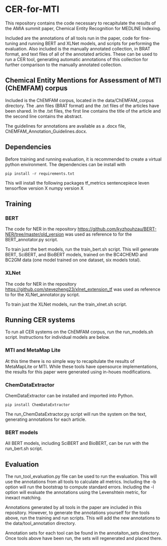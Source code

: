 # CER-for-MTI

This repository contains the code necessary to recapitulate the results of the AMIA summit paper, Chemical Entity Recognition for MEDLINE Indexing.   

Included are the annotations of all tools run in the paper, code for fine-tuning and running BERT and XLNet models, and scripts for performing the evaluation. Also included is the manually annotated collection, in BRAT format, and text files of all of the annotated articles. These can be used to run a CER tool, generating automatic annotations of this collection for further comparison to the manually annotated collection. 

## Chemical Entity Mentions for Assessment of MTI (ChEMFAM) corpus
Included is the ChEMFAM corpus, located in the data/ChEMFAM_corpus directory. The .ann files (BRAT format) and the .txt files of the articles have been shared. In the .txt files, the first line contains the title of the article and the second line contains the abstract.   

The guidelines for annotations are available as a .docx file, ChEMFAM_Annotation_Guidelines.docx.

## Dependencies
Before training and running evaluation, it is recommended to create a virtual python environment. 
The dependencies can be install with 
```
pip install -r requirements.txt
```
This will install the following packages
tf_metrics
sentencepiece
leven
tensorflow version X
numpy version X

## Training

### BERT
The code for NER in the repository https://github.com/kyzhouhzau/BERT-NER/tree/master/old_version was used as reference to for the BERT_annotator.py script.

To train just the bert models, run the train_bert.sh script. This will generate BERT, SciBERT, and BioBERT models, trained on the BC4CHEMD and BC2GM data (one model trained on one dataset, six models total).

### XLNet
The code for NER in the repository https://github.com/stevezheng23/xlnet_extension_tf was used as reference to for the XLNet_annotator.py script.

To train just the XLNet models, run the train_xlnet.sh script.

## Running CER systems
To run all CER systems on the ChEMFAM corpus, run the run_models.sh script. Instructions for individual models are below.

### MTI and MetaMap Lite 
At this time there is no simple way to recapitulate the results of MetaMapLite or MTI. While these tools have opensource implementations, the results for this paper were generated using in-houes modifications.  

### ChemDataExtractor 
ChemDataExtractor can be installed and imported into Python. 
```
pip install ChemDataExtractor
```
The run_ChemDataExtractor.py script will run the system on the text, generating annotations for each article.    

### BERT models
All BERT models, including SciBERT and BioBERT, can be run with the run_bert.sh script.

## Evaluation
The run_tool_evaluation.py file can be used to run the evaluation. This will use the annotations from all tools to calculate all metrics. Including the -b option will run the bootstrap to compute standard errors. Including the -l option will evaluate the annotations using the Levenshtein metric, for inexact matching.   

Annotations generated by all tools in the paper are included in this repository. However, to generate the annotations yourself for the tools above, run the training and run scripts. This will add the new annotations to the data/tool_annotation directory. 

Annotation sets for each tool can be found in the annotaiton_sets directory. Once tools above have been run, the sets will regenerated and placed there.
